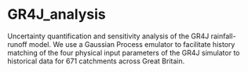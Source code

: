 # GR4J_analysis
Uncertainty quantification and sensitivity analysis of the GR4J rainfall-runoff model. We use a Gaussian Process emulator to facilitate history matching of the four physical input parameters of the GR4J simulator to historical data for 671 catchments across Great Britain.

